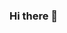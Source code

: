 ### Hi there 👋

<!--
**NatalkaOzarek/NatalkaOzarek** is a ✨ _special_ ✨ repository because its `README.md` (this file) appears on your GitHub profile.

Here are some ideas to get you started:

19 y.o. 
from Poland
I'm studying at AGH University of Science and Technology 🎓 
First year of Computer Science (AI specialization) :computer:
Guitarist and salsa dancer  :dancer:
